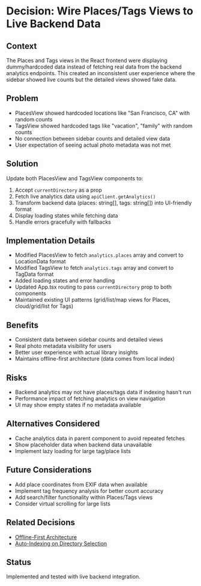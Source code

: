 # Decision: Wire Places/Tags Views to Live Backend Data

## Context

The Places and Tags views in the React frontend were displaying dummy/hardcoded data instead of fetching real data from the backend analytics endpoints. This created an inconsistent user experience where the sidebar showed live counts but the detailed views showed fake data.

## Problem

- PlacesView showed hardcoded locations like "San Francisco, CA" with random counts
- TagsView showed hardcoded tags like "vacation", "family" with random counts
- No connection between sidebar counts and detailed view data
- User expectation of seeing actual photo metadata was not met

## Solution

Update both PlacesView and TagsView components to:

1. Accept `currentDirectory` as a prop
2. Fetch live analytics data using `apiClient.getAnalytics()`
3. Transform backend data (places: string[], tags: string[]) into UI-friendly format
4. Display loading states while fetching data
5. Handle errors gracefully with fallbacks

## Implementation Details

- Modified PlacesView to fetch `analytics.places` array and convert to LocationData format
- Modified TagsView to fetch `analytics.tags` array and convert to TagData format
- Added loading states and error handling
- Updated App.tsx routing to pass `currentDirectory` prop to both components
- Maintained existing UI patterns (grid/list/map views for Places, cloud/grid/list for Tags)

## Benefits

- Consistent data between sidebar counts and detailed views
- Real photo metadata visibility for users
- Better user experience with actual library insights
- Maintains offline-first architecture (data comes from local index)

## Risks

- Backend analytics may not have places/tags data if indexing hasn't run
- Performance impact of fetching analytics on view navigation
- UI may show empty states if no metadata available

## Alternatives Considered

- Cache analytics data in parent component to avoid repeated fetches
- Show placeholder data when backend data unavailable
- Implement lazy loading for large tag/place lists

## Future Considerations

- Add place coordinates from EXIF data when available
- Implement tag frequency analysis for better count accuracy
- Add search/filter functionality within Places/Tags views
- Consider virtual scrolling for large lists

## Related Decisions

- [Offline-First Architecture](./DECISIONS_OFFLINE_FIRST.md)
- [Auto-Indexing on Directory Selection](./DECISIONS_OFFLINE_FIRST.md)

## Status

Implemented and tested with live backend integration.
